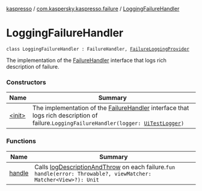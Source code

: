 [kaspresso](../../index.md) / [com.kaspersky.kaspresso.failure](../index.md) / [LoggingFailureHandler](./index.md)

# LoggingFailureHandler

`class LoggingFailureHandler : FailureHandler, `[`FailureLoggingProvider`](../-failure-logging-provider/index.md)

The implementation of the [FailureHandler](#) interface that logs rich description of failure.

### Constructors

| Name | Summary |
|---|---|
| [&lt;init&gt;](-init-.md) | The implementation of the [FailureHandler](#) interface that logs rich description of failure.`LoggingFailureHandler(logger: `[`UiTestLogger`](../../com.kaspersky.kaspresso.logger/-ui-test-logger.md)`)` |

### Functions

| Name | Summary |
|---|---|
| [handle](handle.md) | Calls [logDescriptionAndThrow](#) on each failure.`fun handle(error: Throwable?, viewMatcher: Matcher<View>?): Unit` |
